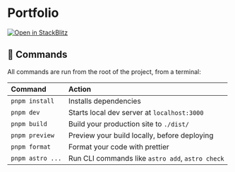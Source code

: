 # Portfolio

[![Open in StackBlitz](https://developer.stackblitz.com/img/open_in_stackblitz.svg)](https://stackblitz.com/github/Arden144/portfolio-astro)

## 🧞 Commands

All commands are run from the root of the project, from a terminal:

| Command          | Action                                           |
| :--------------- | :----------------------------------------------- |
| `pnpm install`   | Installs dependencies                            |
| `pnpm dev`       | Starts local dev server at `localhost:3000`      |
| `pnpm build`     | Build your production site to `./dist/`          |
| `pnpm preview`   | Preview your build locally, before deploying     |
| `pnpm format`    | Format your code with prettier                   |
| `pnpm astro ...` | Run CLI commands like `astro add`, `astro check` |

